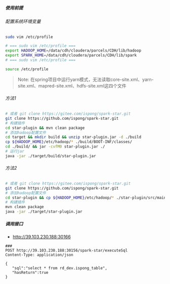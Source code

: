 ##### 使用前提

###### 配置系统环境变量

```bash
sudo vim /etc/profile

# === sudo vim /etc/profile ===
export HADOOP_HOME=/data/cdh/cloudera/parcels/CDH/lib/hadoop
export SPARK_HOME=/data/cdh/cloudera/parcels/CDH/lib/spark
# === sudo vim /etc/profile ===

source /etc/profile
```


> Note:
> 在spring项目中运行yarn模式，无法读取core-site.xml、yarn-site.xml、mapred-site.xml、hdfs-site.xml这四个文件

###### 方法1

```bash
# 或者 git clone https://gitee.com/ispong/spark-star.git
git clone https://github.com/ispong/spark-star.git
# 构建插件
cd star-plugin && mvn clean package
# 添加hadoop配置文件
cd target && mkdir build && unzip star-plugin.jar -d ./build
cp ${HADOOP_HOME}/etc/hadoop/* ./build/BOOT-INF/classes/
cd ./build/ && jar -cvfM0 star-plugin.jar ./
# 运行jar
java -jar ./target/build/star-plugin.jar
```

###### 方法2

```bash
# 或者 git clone https://gitee.com/ispong/spark-star.git
git clone https://github.com/ispong/spark-star.git
# 添加hadoop配置文件
cd star-plugin && cp ${HADOOP_HOME}/etc/hadoop/* ./star-plugin/src/main/resources/
# 构建插件
mvn clean package
java -jar ./target/star-plugin.jar
```


##### 调用接口

- http://39.103.230.188:30166

```http request
###
POST http://39.103.230.188:30156/spark-star/executeSql
Content-Type: application/json

{
   "sql":"select * from rd_dev.ispong_table",
   "hasReturn":true
}
```
